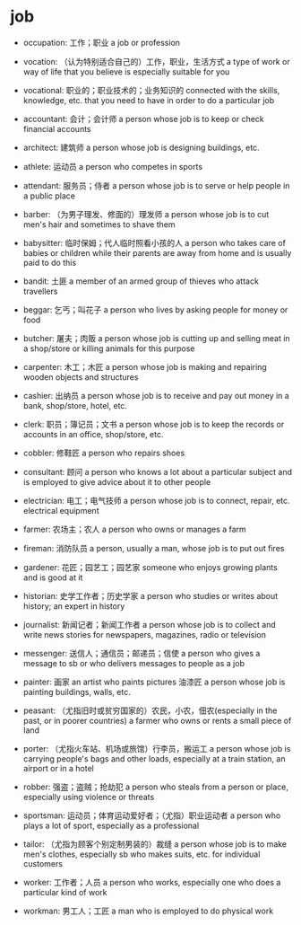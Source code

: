 # job

- occupation: 工作；职业 a job or profession
- vocation: （认为特别适合自己的）工作，职业，生活方式 a type of work or way of life that you believe is especially suitable for you
- vocational: 职业的；职业技术的；业务知识的 connected with the skills, knowledge, etc. that you need to have in order to do a particular job

- accountant: 会计；会计师 a person whose job is to keep or check financial accounts
- architect: 建筑师 a person whose job is designing buildings, etc.
- athlete: 运动员 a person who competes in sports
- attendant: 服务员；侍者 a person whose job is to serve or help people in a public place
- barber: （为男子理发、修面的）理发师 a person whose job is to cut men's hair and sometimes to shave them
- babysitter: 临时保姆；代人临时照看小孩的人 a person who takes care of babies or children while their parents are away from home and is usually paid to do this
- bandit: 土匪 a member of an armed group of thieves who attack travellers
- beggar: 乞丐；叫花子 a person who lives by asking people for money or food
- butcher: 屠夫；肉贩 a person whose job is cutting up and selling meat in a shop/store or killing animals for this purpose
- carpenter: 木工；木匠 a person whose job is making and repairing wooden objects and structures
- cashier: 出纳员 a person whose job is to receive and pay out money in a bank, shop/store, hotel, etc.
- clerk: 职员；簿记员；文书 a person whose job is to keep the records or accounts in an office, shop/store, etc.
- cobbler: 修鞋匠 a person who repairs shoes
- consultant: 顾问 a person who knows a lot about a particular subject and is employed to give advice about it to other people
- electrician: 电工；电气技师 a person whose job is to connect, repair, etc. electrical equipment
- farmer: 农场主；农人 a person who owns or manages a farm
- fireman: 消防队员 a person, usually a man, whose job is to put out fires
- gardener: 花匠；园艺工；园艺家 someone who enjoys growing plants and is good at it
- historian: 史学工作者；历史学家 a person who studies or writes about history; an expert in history
- journalist: 新闻记者；新闻工作者 a person whose job is to collect and write news stories for newspapers, magazines, radio or television
- messenger: 送信人；通信员；邮递员；信使 a person who gives a message to sb or who delivers messages to people as a job
- painter: 画家 an artist who paints pictures 油漆匠 a person whose job is painting buildings, walls, etc.
- peasant: （尤指旧时或贫穷国家的）农民，小农，佃农(especially in the past, or in poorer countries) a farmer who owns or rents a small piece of land
- porter: （尤指火车站、机场或旅馆）行李员，搬运工 a person whose job is carrying people's bags and other loads, especially at a train station, an airport or in a hotel
- robber: 强盗；盗贼；抢劫犯 a person who steals from a person or place, especially using violence or threats
- sportsman: 运动员；体育运动爱好者；（尤指）职业运动者 a person who plays a lot of sport, especially as a professional
- tailor: （尤指为顾客个别定制男装的）裁缝 a person whose job is to make men's clothes, especially sb who makes suits, etc. for individual customers
- worker: 工作者；人员 a person who works, especially one who does a particular kind of work
- workman: 男工人；工匠 a man who is employed to do physical work

